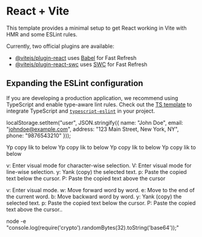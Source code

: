 # React + Vite

This template provides a minimal setup to get React working in Vite with HMR and some ESLint rules.

Currently, two official plugins are available:

- [@vitejs/plugin-react](https://github.com/vitejs/vite-plugin-react/blob/main/packages/plugin-react/README.md) uses [Babel](https://babeljs.io/) for Fast Refresh
- [@vitejs/plugin-react-swc](https://github.com/vitejs/vite-plugin-react-swc) uses [SWC](https://swc.rs/) for Fast Refresh

## Expanding the ESLint configuration

If you are developing a production application, we recommend using TypeScript and enable type-aware lint rules. Check out the [TS template](https://github.com/vitejs/vite/tree/main/packages/create-vite/template-react-ts) to integrate TypeScript and [`typescript-eslint`](https://typescript-eslint.io) in your project.



localStorage.setItem("user", JSON.stringify({
  name: "John Doe",
  email: "johndoe@example.com",
  address: "123 Main Street, New York, NY",
  phone: "9876543210"
}));

Yp  copy lik to below
Yp  copy lik to below
Yp  copy lik to below
Yp  copy lik to below

v: Enter visual mode for character-wise selection.
V: Enter visual mode for line-wise selection.
y: Yank (copy) the selected text.
p: Paste the copied text below the cursor.
P: Paste the copied text above the cursor

v: Enter visual mode.
w: Move forward word by word.
e: Move to the end of the current word.
b: Move backward word by word.
y: Yank (copy) the selected text.
p: Paste the copied text below the cursor.
P: Paste the copied text above the cursor..
<!-- generate jwt token -->
node -e "console.log(require('crypto').randomBytes(32).toString('base64'));"